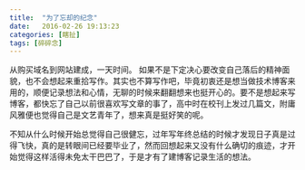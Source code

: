 ```yaml
---
title:  "为了忘却的纪念"
date:   2016-02-26 19:13:23
categories: [瞎扯]
tags: [碎碎念]
---
```

从购买域名到网站建成，一天时间。
如果不是下定决心要改变自己落后的精神面貌，也不会想起来重拾写作。其实也不算写作吧，毕竟初衷还是想当做技术博客来用的，顺便记录想法和心情，无聊的时候来翻翻想来也挺开心的。要不是想起来写博客，都快忘了自己以前很喜欢写文章的事了，高中时在校刊上发过几篇文，附庸风雅便也觉得自己是文艺青年了，想来真是挺好笑的呢。


不知从什么时候开始总觉得自己很健忘，过年写年终总结的时候才发现日子真是过得飞快，真的是转眼间已经要毕业了，然而回想起来又没有什么确切的痕迹，才开始觉得这样活得未免太干巴巴了，于是才有了建博客记录生活的想法。
